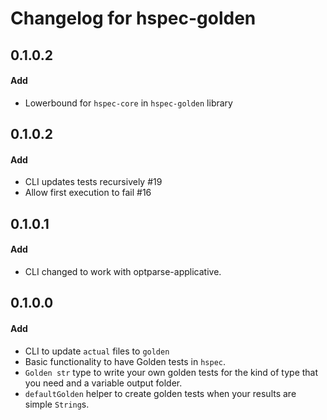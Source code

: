 # Changelog for hspec-golden
## 0.1.0.2
#### Add
* Lowerbound for `hspec-core` in `hspec-golden` library

## 0.1.0.2
#### Add
* CLI updates tests recursively #19
* Allow first execution to fail #16

## 0.1.0.1
#### Add
* CLI changed to work with optparse-applicative.

## 0.1.0.0
#### Add
* CLI to update `actual` files to `golden`
* Basic functionality to have Golden tests in `hspec`.
* `Golden str` type to write your own golden tests for the kind of
type that you need and a variable output folder.
* `defaultGolden` helper to create golden tests when your results are simple `String`s.
